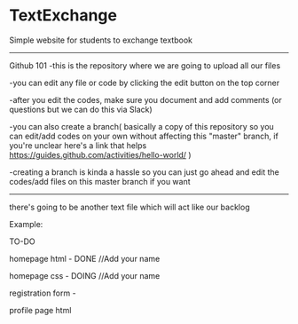 # TextExchange
Simple website for students to exchange textbook

__________
Github 101
-this is the repository where we are going to upload all our files

-you can edit any file or code by clicking the edit button on the top corner

-after you edit the codes, make sure you document and add comments (or questions but we can do this via Slack)

-you can also create a branch( basically a copy of this repository so you can edit/add codes on your own without affecting this "master" branch, if you're unclear here's a link that helps https://guides.github.com/activities/hello-world/ )

-creating a branch is kinda a hassle so you can just go ahead and edit the codes/add files on this master branch if you want


__________
there's going to be another text file which will act like our backlog

Example:  

   TO-DO
  
   homepage html - DONE //Add your name
  
  homepage css -  DOING //Add your name
  
  registration form - 
  
  profile page html 


